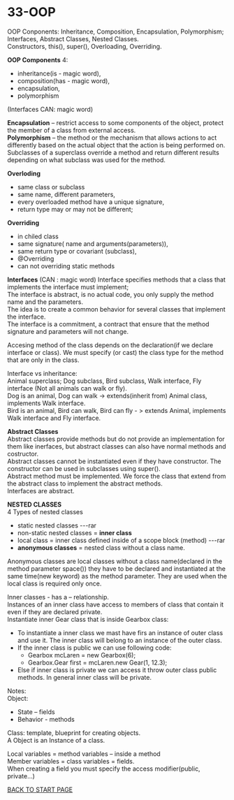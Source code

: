 # 33-OOP

OOP Conponents: Inheritance, Composition, Encapsulation, Polymorphism;   
Interfaces, Abstract Classes, Nested Classes.  
Constructors, this(), super(), Overloading, Overriding.  


**OOP Components**  4:   
-	 inheritance(is - magic word),   
-  composition(has - magic word),   
-	 encapsulation,  
-	 polymorphism    

(Interfaces CAN: magic word)  

**Encapsulation** – restrict access to some components of the object, protect the member of a class from external access.  
**Polymorphism** – the method or the mechanism that allows actions to act differently based on the actual object that the action is being performed on. Subclasses of a superclass override a method and return different results depending on what subclass was used for the method.  

**Overloding**  
-  same class or  subclass     
-  same name,  different parameters,  
-  every overloaded method have a unique signature,   
- return type may or may not be different;

**Overriding**  
-  in chiled class  
-  same signature( name and arguments(parameters)),                         
-  same return type or covariant (subclass),   
-  @Overriding  
-  can not overriding static methods   



**Interfaces** 
(CAN : magic word) 
Interface specifies methods that a class that implements the interface must implement;  
The interface is abstract, is no actual code, you only supply the method name and the parameters.  
The idea is to create a common behavior for several classes that implement the interface.  
The interface is a commitment, a contract that ensure that the method signature and parameters will not change.  

Accesing method of the class depends on the declaration(if we declare interface or class). We must specify (or cast) the class type for the method that are only in the class.  

Interface vs inheritance:   
Animal superclass; Dog subclass, Bird subclass,  Walk interface, Fly interface (Not all animals can walk or fly).  
Dog is an animal, Dog can walk  -> extends(inherit from) Animal class, implements Walk interface.  
Bird is an animal, Bird can walk, Bird can fly - > extends Animal, implements Walk interface and Fly interface.  

**Abstract Classes**  
Abstract classes provide methods but do not provide an implementation for them like inerfaces, but abstract classes can also have normal methods and costructor.  
Abstract classes cannot be instantiated even if they have constructor. The constructor can be used in subclasses using super().  
Abstract method must be implemented. We force the class that extend from the abstract class to implement the abstract methods.  
Interfaces are abstract.

**NESTED CLASSES**  
4 Types of nested classes  
-  static nested classes ---rar  
-  non-static nested classes = **inner class**  
-  local class = inner class defined inside of a scope block (method) ---rar 
-  **anonymous classes** = nested class without a class name.  


Anonymous classes are local classes without a class name(declared in the method parameter space())  they have to be declared and instantiated at the same time(new keyword) as the method parameter. They are used when the local class is required only once.  

Inner classes - has a – relationship.   
Instances of an inner class have access to members of class that contain it even if they are declared private.  
Instantiate inner Gear class that is inside Gearbox class:  
-  To instantiate a inner class we mast have firs an instance of outer class and use it. The inner class will belong to an instance of the outer class.  
-  If the inner class is public we can use following code:  
      -  Gearbox mcLaren = new Gearbox(6);  
      -  Gearbox.Gear first = mcLaren.new Gear(1, 12.3);  
-  Else if inner class is private we can access it throw outer class public methods. In general inner class will be private.  

Notes:  
Object:    
-  State – fields   
-  Behavior - methods  

Class: template, blueprint for creating objects.  
A Object is an Instance of a class.  

Local variables = method variables  – inside a method      
Member variables = class variables = fields.     
When creating a field you must specify the access modifier(public, private…)  




[BACK TO START PAGE](https://github.com/FlorescuAndrei/Start.git)

